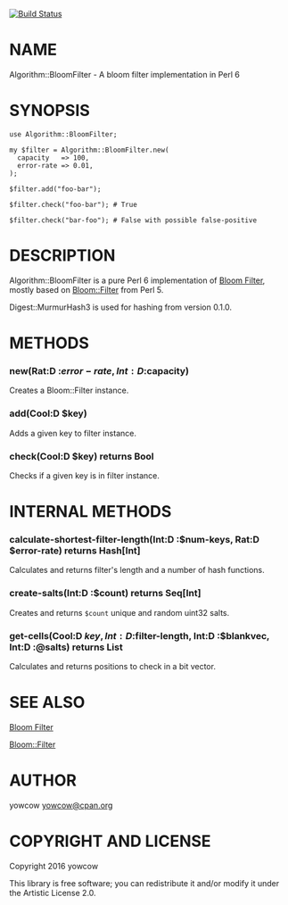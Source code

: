 [![Build Status](https://travis-ci.org/yowcow/p6-Algorithm-BloomFilter.svg?branch=master)](https://travis-ci.org/yowcow/p6-Algorithm-BloomFilter)

NAME
====

Algorithm::BloomFilter - A bloom filter implementation in Perl 6

SYNOPSIS
========

    use Algorithm::BloomFilter;

    my $filter = Algorithm::BloomFilter.new(
      capacity   => 100,
      error-rate => 0.01,
    );

    $filter.add("foo-bar");

    $filter.check("foo-bar"); # True

    $filter.check("bar-foo"); # False with possible false-positive

DESCRIPTION
===========

Algorithm::BloomFilter is a pure Perl 6 implementation of [Bloom Filter](https://en.wikipedia.org/wiki/Bloom_filter), mostly based on [Bloom::Filter](https://metacpan.org/pod/Bloom::Filter) from Perl 5.

Digest::MurmurHash3 is used for hashing from version 0.1.0.

METHODS
=======

### new(Rat:D :$error-rate, Int:D :$capacity)

Creates a Bloom::Filter instance.

### add(Cool:D $key)

Adds a given key to filter instance.

### check(Cool:D $key) returns Bool

Checks if a given key is in filter instance.

INTERNAL METHODS
================

### calculate-shortest-filter-length(Int:D :$num-keys, Rat:D $error-rate) returns Hash[Int]

Calculates and returns filter's length and a number of hash functions.

### create-salts(Int:D :$count) returns Seq[Int]

Creates and returns `$count` unique and random uint32 salts.

### get-cells(Cool:D $key, Int:D :$filter-length, Int:D :$blankvec, Int:D :@salts) returns List

Calculates and returns positions to check in a bit vector.

SEE ALSO
========

[Bloom Filter](https://en.wikipedia.org/wiki/Bloom_filter)

[Bloom::Filter](https://metacpan.org/pod/Bloom::Filter)

AUTHOR
======

yowcow <yowcow@cpan.org>

COPYRIGHT AND LICENSE
=====================

Copyright 2016 yowcow

This library is free software; you can redistribute it and/or modify it under the Artistic License 2.0.
